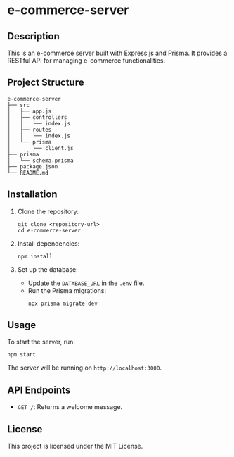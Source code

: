 # e-commerce-server

## Description
This is an e-commerce server built with Express.js and Prisma. It provides a RESTful API for managing e-commerce functionalities.

## Project Structure
```
e-commerce-server
├── src
│   ├── app.js
│   ├── controllers
│   │   └── index.js
│   ├── routes
│   │   └── index.js
│   └── prisma
│       └── client.js
├── prisma
│   └── schema.prisma
├── package.json
└── README.md
```

## Installation

1. Clone the repository:
   ```
   git clone <repository-url>
   cd e-commerce-server
   ```

2. Install dependencies:
   ```
   npm install
   ```

3. Set up the database:
   - Update the `DATABASE_URL` in the `.env` file.
   - Run the Prisma migrations:
     ```
     npx prisma migrate dev
     ```

## Usage

To start the server, run:
```
npm start
```

The server will be running on `http://localhost:3000`.

## API Endpoints

- `GET /`: Returns a welcome message.

## License
This project is licensed under the MIT License.